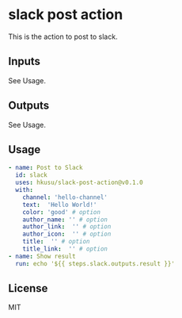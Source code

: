 # slack post action

This is the action to post to slack.

## Inputs

See Usage.

## Outputs

See Usage.

## Usage

```yaml
- name: Post to Slack
  id: slack
  uses: hkusu/slack-post-action@v0.1.0
  with:
    channel: 'hello-channel'
    text:  'Hello World!'
    color: 'good' # option
    author_name: '' # option
    author_link:  '' # option
    author_icon:  '' # option
    title:  '' # option
    title_link:  '' # option
- name: Show result
  run: echo '${{ steps.slack.outputs.result }}'
```

## License

MIT
